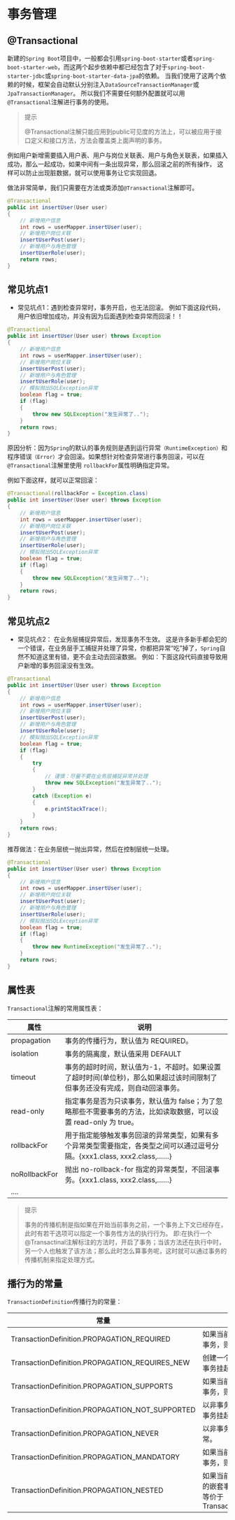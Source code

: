 # 事务管理

## @Transactional

新建的`Spring Boot`项目中，一般都会引用`spring-boot-starter`或者`spring-boot-starter-web`，而这两个起步依赖中都已经包含了对于`spring-boot-starter-jdbc`或`spring-boot-starter-data-jpa`的依赖。 当我们使用了这两个依赖的时候，框架会自动默认分别注入`DataSourceTransactionManager`或`JpaTransactionManager`。 所以我们不需要任何额外配置就可以用`@Transactional`注解进行事务的使用。 

> 提示
>
> @Transactional注解只能应用到public可见度的方法上，可以被应用于接口定义和接口方法，方法会覆盖类上面声明的事务。

例如用户新增需要插入用户表、用户与岗位关联表、用户与角色关联表，如果插入成功，那么一起成功，如果中间有一条出现异常，那么回滚之前的所有操作， 这样可以防止出现脏数据，就可以使用事务让它实现回退。 

做法非常简单，我们只需要在方法或类添加`@Transactional`注解即可。

```java
@Transactional
public int insertUser(User user)
{
	// 新增用户信息
	int rows = userMapper.insertUser(user);
	// 新增用户岗位关联
	insertUserPost(user);
	// 新增用户与角色管理
	insertUserRole(user);
	return rows;
}
```

## 常见坑点1

+ 常见坑点1：遇到检查异常时，事务开启，也无法回滚。 例如下面这段代码，用户依旧增加成功，并没有因为后面遇到检查异常而回滚！！

```java
@Transactional
public int insertUser(User user) throws Exception
{
	// 新增用户信息
	int rows = userMapper.insertUser(user);
	// 新增用户岗位关联
	insertUserPost(user);
	// 新增用户与角色管理
	insertUserRole(user);
	// 模拟抛出SQLException异常
	boolean flag = true;
	if (flag)
	{
		throw new SQLException("发生异常了..");
	}
	return rows;
}
```

原因分析：因为`Spring`的默认的事务规则是遇到运行异常`（RuntimeException）`和程序错误`（Error）`才会回滚。如果想针对检查异常进行事务回滚，可以在`@Transactional`注解里使用 `rollbackFor`属性明确指定异常。

例如下面这样，就可以正常回滚： 

```java
@Transactional(rollbackFor = Exception.class)
public int insertUser(User user) throws Exception
{
	// 新增用户信息
	int rows = userMapper.insertUser(user);
	// 新增用户岗位关联
	insertUserPost(user);
	// 新增用户与角色管理
	insertUserRole(user);
	// 模拟抛出SQLException异常
	boolean flag = true;
	if (flag)
	{
		throw new SQLException("发生异常了..");
	}
	return rows;
}
```

## 常见坑点2

- 常见坑点2： 在业务层捕捉异常后，发现事务不生效。 这是许多新手都会犯的一个错误，在业务层手工捕捉并处理了异常，你都把异常“吃”掉了，`Spring`自然不知道这里有错，更不会主动去回滚数据。
  例如：下面这段代码直接导致用户新增的事务回滚没有生效。

```java
@Transactional
public int insertUser(User user) throws Exception
{
	// 新增用户信息
	int rows = userMapper.insertUser(user);
	// 新增用户岗位关联
	insertUserPost(user);
	// 新增用户与角色管理
	insertUserRole(user);
	// 模拟抛出SQLException异常
	boolean flag = true;
	if (flag)
	{
		try
		{
			// 谨慎：尽量不要在业务层捕捉异常并处理
			throw new SQLException("发生异常了..");
		}
		catch (Exception e)
		{
			e.printStackTrace();
		}
	}
	return rows;
}
```

推荐做法：在业务层统一抛出异常，然后在控制层统一处理。 

```java
@Transactional
public int insertUser(User user) throws Exception
{
	// 新增用户信息
	int rows = userMapper.insertUser(user);
	// 新增用户岗位关联
	insertUserPost(user);
	// 新增用户与角色管理
	insertUserRole(user);
	// 模拟抛出SQLException异常
	boolean flag = true;
	if (flag)
	{
		throw new RuntimeException("发生异常了..");
	}
	return rows;
}
```

## 属性表

`Transactional`注解的常用属性表：

| 属性          | 说明                                                         |
| ------------- | ------------------------------------------------------------ |
| propagation   | 事务的传播行为，默认值为 REQUIRED。                          |
| isolation     | 事务的隔离度，默认值采用 DEFAULT                             |
| timeout       | 事务的超时时间，默认值为-1，不超时。如果设置了超时时间(单位秒)，那么如果超过该时间限制了但事务还没有完成，则自动回滚事务。 |
| read-only     | 指定事务是否为只读事务，默认值为 false；为了忽略那些不需要事务的方法，比如读取数据，可以设置 read-only 为 true。 |
| rollbackFor   | 用于指定能够触发事务回滚的异常类型，如果有多个异常类型需要指定，各类型之间可以通过逗号分隔。{xxx1.class, xxx2.class,……} |
| noRollbackFor | 抛出 no-rollback-for 指定的异常类型，不回滚事务。{xxx1.class, xxx2.class,……} |
| ....          |                                                              |

> 提示
>
> 事务的传播机制是指如果在开始当前事务之前，一个事务上下文已经存在，此时有若干选项可以指定一个事务性方法的执行行为。 即:在执行一个@Transactinal注解标注的方法时，开启了事务；当该方法还在执行中时，另一个人也触发了该方法；那么此时怎么算事务呢，这时就可以通过事务的传播机制来指定处理方式。

## 播行为的常量

`TransactionDefinition`传播行为的常量：

| 常量                                            | 含义                                                         |
| ----------------------------------------------- | ------------------------------------------------------------ |
| TransactionDefinition.PROPAGATION_REQUIRED      | 如果当前存在事务，则加入该事务；如果当前没有事务，则创建一个新的事务。这是默认值。 |
| TransactionDefinition.PROPAGATION_REQUIRES_NEW  | 创建一个新的事务，如果当前存在事务，则把当前事务挂起。       |
| TransactionDefinition.PROPAGATION_SUPPORTS      | 如果当前存在事务，则加入该事务；如果当前没有事务，则以非事务的方式继续运行。 |
| TransactionDefinition.PROPAGATION_NOT_SUPPORTED | 以非事务方式运行，如果当前存在事务，则把当前事务挂起。       |
| TransactionDefinition.PROPAGATION_NEVER         | 以非事务方式运行，如果当前存在事务，则抛出异常。             |
| TransactionDefinition.PROPAGATION_MANDATORY     | 如果当前存在事务，则加入该事务；如果当前没有事务，则抛出异常。 |
| TransactionDefinition.PROPAGATION_NESTED        | 如果当前存在事务，则创建一个事务作为当前事务的嵌套事务来运行；如果当前没有事务，则该取值等价于TransactionDefinition.PROPAGATION_REQUIRE |